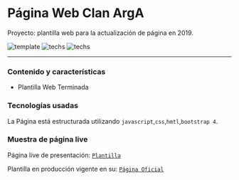 # Página Web Clan ArgA
Proyecto: plantilla web para la actualización de página en 2019.

![template](https://img.shields.io/badge/Status-Terminado-green.svg)
![techs](https://img.shields.io/badge/tech-HTML--JS--CSS-yellow.svg)
![techs](https://img.shields.io/badge/New-Bootstrap%204-purple.svg)

---

### Contenido y características
- Plantilla Web Terminada


### Tecnologías usadas

La Página está estructurada utilizando
`javascript`,`css`,`hmtl`,`bootstrap 4`.


### Muestra de página live

Página live de presentación: [`Plantilla`](https://mirlino.github.io/web_ArgA-2019/)

Plantilla en producción vigente en su: [`Página Oficial`](https://web.clanarga.com.ar/)
